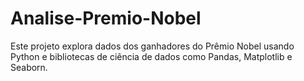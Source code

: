 # Analise-Premio-Nobel
Este projeto explora dados dos ganhadores do Prêmio Nobel usando Python e bibliotecas de ciência de dados como Pandas, Matplotlib e Seaborn.

